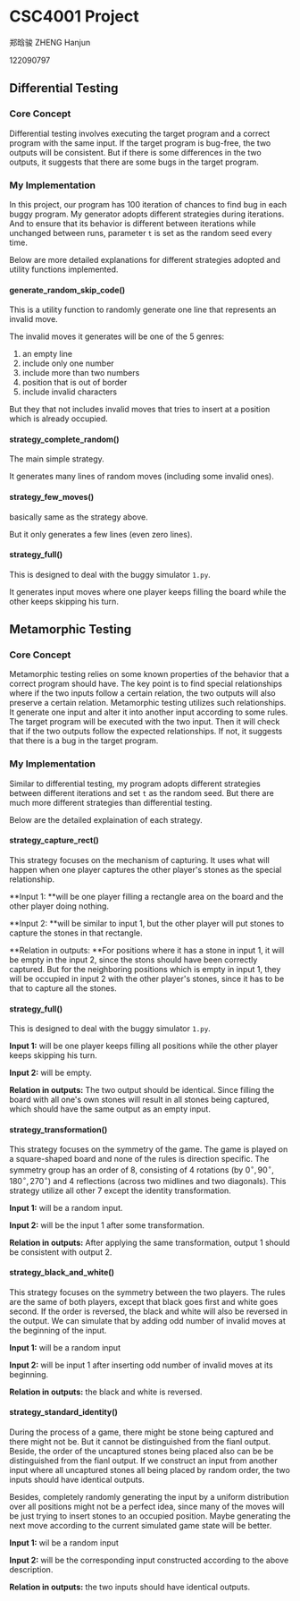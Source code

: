 # CSC4001 Project

郑晗骏 ZHENG Hanjun

122090797

## Differential Testing

### Core Concept

Differential testing involves executing the target program and a correct program with the same input. If the target program is bug-free, the two outputs will be consistent. But if there is some differences in the two outputs, it suggests that there are some bugs in the target program.

### My Implementation

In this project, our program has 100 iteration of chances to find bug in each buggy program. My generator adopts different strategies during iterations. And to ensure that its behavior is different between iterations while unchanged between runs,  parameter `t` is set as the random seed every time.

Below are more detailed explanations for different strategies adopted and utility functions implemented.

#### generate_random_skip_code()

This is a utility function to randomly generate one line that represents an invalid move.

The invalid moves it generates will be one of the 5 genres:

1. an empty line
2. include only one number
3. include more than two numbers
4. position that is out of border
5. include invalid characters

But they that not includes invalid moves that tries to insert at a position which is already occupied.

#### strategy_complete_random()

The main simple strategy.

It generates many lines of random moves (including some invalid ones).

#### strategy_few_moves()

basically same as the strategy above.

But it only generates a few lines (even zero lines).

#### strategy_full()

This is designed to deal with the buggy simulator `1.py`.

It generates input moves where one player keeps filling the board while the other keeps skipping his turn.

## Metamorphic Testing

### Core Concept

Metamorphic testing relies on some known properties of the behavior that a correct program should have. The key point is to find special relationships where if the two inputs follow a certain relation, the two outputs will also preserve a certain relation. Metamorphic testing utilizes such relationships. It generate one input and alter it into another input according to some rules. The target program will be executed with the two input. Then it will check that if the two outputs follow the expected relationships. If not, it suggests that there is a bug in the target program.

### My Implementation

Similar to differential testing, my program adopts different strategies between different iterations and set `t` as the random seed. But there are much more different strategies than differential testing.

Below are the detailed explaination of each strategy.

#### strategy_capture_rect()

This strategy focuses on the mechanism of capturing. It uses what will happen when one player captures the other player's stones as the special relationship.

**Input 1: **will be one player filling a rectangle area on the board and the other player doing nothing.

**Input 2: **will be similar to input 1, but the other player will put stones to capture the stones in that rectangle.

**Relation in outputs: **For positions where it has a stone in input 1, it will be empty in the input 2, since the stons should have been correctly captured. But for the neighboring positions which is empty in input 1, they will be occupied in input 2 with the other player's stones, since it has to be that to capture all the stones.

#### strategy_full()

This is designed to deal with the buggy simulator `1.py`.

**Input 1:** will be one player keeps filling all positions while the other player keeps skipping his turn.

**Input 2:** will be empty.

**Relation in outputs:** The two output should be identical. Since filling the board with all one's own stones will result in all stones being captured, which should have the same output as an empty input.

#### strategy_transformation()

This strategy focuses on the symmetry of the game. The game is played on a square-shaped board and none of the rules is direction specific. The symmetry group has an order of $8$, consisting of $4$ rotations (by $0^\circ, 90^\circ, 180^\circ, 270^\circ$) and $4$ reflections (across two midlines and two diagonals). This strategy utilize all other $7$ except the identity transformation.

**Input 1:** will be a random input.

**Input 2:** will be the input 1 after some transformation.

**Relation in outputs:** After applying the same transformation, output 1 should be consistent with output 2.

#### strategy_black_and_white()

This strategy focuses on the symmetry between the two players. The rules are the same of both players, except that black goes first and white goes second. If the order is reversed, the black and white will also be reversed in the output. We can simulate that by adding odd number of invalid moves at the beginning of the input.

**Input 1:** will be a random input

**Input 2:** will be input 1 after inserting odd number of invalid moves at its beginning.

**Relation in outputs:** the black and white is reversed.

#### strategy_standard_identity()

During the process of a game, there might be stone being captured and there might not be. But it cannot be distinguished from the fianl output. Beside, the order of the uncaptured stones being placed also can be be distinguished from the fianl output. If we construct an input from another input where all uncaptured stones all being placed by random order, the two inputs should have identical outputs.

Besides, completely randomly generating the input by a uniform distribution over all positions might not be a perfect idea, since many of the moves will be just trying to insert stones to an occupied position. Maybe generating the next move according to the current simulated game state will be better.

**Input 1:** wil be a random input

**Input 2:** will be the corresponding input constructed according to the above description.

**Relation in outputs:** the two inputs should have identical outputs.

